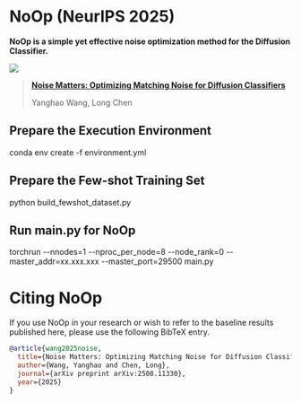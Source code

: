# NoOp (NeurIPS 2025)

**NoOp is a simple yet effective noise optimization method for the Diffusion Classifier.** 

![](teaser.png)

> [**Noise Matters: Optimizing Matching Noise for Diffusion Classifiers**](https://arxiv.org/pdf/2508.11330)
> 
> Yanghao Wang, Long Chen  

## Prepare the Execution Environment
conda env create -f environment.yml


## Prepare the Few-shot Training Set
python build_fewshot_dataset.py


## Run main.py for NoOp
torchrun --nnodes=1 --nproc_per_node=8 --node_rank=0 --master_addr=xx.xxx.xxx --master_port=29500 main.py


# Citing NoOp

If you use NoOp in your research or wish to refer to the baseline results published here, please use the following BibTeX entry.

```BibTeX
@article{wang2025noise,
  title={Noise Matters: Optimizing Matching Noise for Diffusion Classifiers},
  author={Wang, Yanghao and Chen, Long},
  journal={arXiv preprint arXiv:2508.11330},
  year={2025}
}
```
